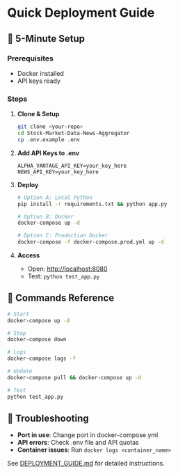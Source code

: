 # Quick Deployment Guide

## 🚀 5-Minute Setup

### Prerequisites

- Docker installed
- API keys ready

### Steps

1. **Clone & Setup**

   ```bash
   git clone <your-repo>
   cd Stock-Market-Data-News-Aggregator
   cp .env.example .env
   ```

2. **Add API Keys to .env**

   ```env
   ALPHA_VANTAGE_API_KEY=your_key_here
   NEWS_API_KEY=your_key_here
   ```

3. **Deploy**

   ```bash
   # Option A: Local Python
   pip install -r requirements.txt && python app.py
   
   # Option B: Docker
   docker-compose up -d
   
   # Option C: Production Docker
   docker-compose -f docker-compose.prod.yml up -d
   ```

4. **Access**
   - Open: <http://localhost:8080>
   - Test: `python test_app.py`

## 🔧 Commands Reference

```bash
# Start
docker-compose up -d

# Stop
docker-compose down

# Logs
docker-compose logs -f

# Update
docker-compose pull && docker-compose up -d

# Test
python test_app.py
```

## 🚨 Troubleshooting

- **Port in use**: Change port in docker-compose.yml
- **API errors**: Check .env file and API quotas
- **Container issues**: Run `docker logs <container_name>`

See [DEPLOYMENT_GUIDE.md](DEPLOYMENT_GUIDE.md) for detailed instructions.
